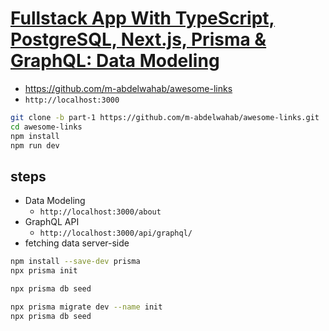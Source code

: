 # [Fullstack App With TypeScript, PostgreSQL, Next.js, Prisma & GraphQL: Data Modeling](https://prisma.io/blog/fullstack-nextjs-graphql-prisma-oklidw1rhw)

- <https://github.com/m-abdelwahab/awesome-links>
- `http://localhost:3000`

```sh
git clone -b part-1 https://github.com/m-abdelwahab/awesome-links.git
cd awesome-links
npm install
npm run dev
```

## steps

- Data Modeling
  - `http://localhost:3000/about`
- GraphQL API
  - `http://localhost:3000/api/graphql/`
- fetching data server-side

```sh
npm install --save-dev prisma
npx prisma init

npx prisma db seed

npx prisma migrate dev --name init
npx prisma db seed
```
